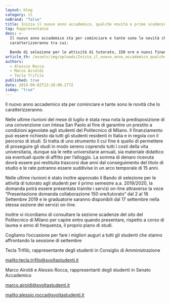 ```yaml
---
layout: blog
category: it
noBrand: "false"
title: Inizia il nuovo anno accademico, qualche novità e prime scadenze!
tag: Rappresentanza
desc: >-
  Il nuovo anno accademico sta per cominciare e tante sono le novità che lo
  caratterizzeranno tra cui:

  Bando di selezione per le attività di tutorato, 150 ore e nuovi finanziamenti.
article_th: /assets/img/uploads/Inizia_il_nuovo_anno_accademico_qualche_novita_e_le_prime_scadenze.jpg
authors:
  - Alessio Rocca
  - Marco Airoldi
  - Tecla Trifilo
published: true
date: 2019-09-02T13:28:00.277Z
isAmp: "true"
---
```

Il nuovo anno accademico sta per cominciare e tante sono le novità che lo caratterizzeranno. 

Nelle ultime riunioni del mese di luglio è stata resa nota la predisposizione di una convenzione con Intesa San Paolo al fine di garantire un prestito a condizioni agevolate agli studenti del Politecnico di Milano. Il finanziamento può essere richiesto da tutti gli studenti residenti in Italia e in regola con il percorso di studi. Si tratta di uno strumento il cui fine è quello di permettere di proseguire gli studi in modo sereno coprendo tutti i costi della vita universitaria, dunque sia le rette universitarie annuali, sia materiale didattico sia eventuali quote di affitto per l’alloggio. La somma di denaro ricevuta dovrà essere poi restituita trascorsi due anni dal conseguimento del titolo di studio e le rate potranno essere suddivise in un arco temporale di 15 anni.

Nelle ultime riunioni è stato inoltre approvato il Bando di selezione per le attività di tutorato agli studenti per il primo semestre a.a. 2019/2020, la domanda potrà essere presentata tramite i servizi on-line attraverso la voce “Presentazione domanda collaborazione 150 ore/tutorato” dal 2 al 16 Settembre 2019 e le graduatorie saranno disponibili dal 17 settembre nella stessa sezione dei servizi on-line.

Inoltre vi ricordiamo di consultare la sezione scadenze del sito del Politecnico di Milano per capire entro quando presentare, rispetto a corso di laurea e anno di frequenza, il proprio piano di studi.

Cogliamo l’occasione per fare i migliori auguri a tutti gli studenti che stanno affrontando la sessione di settembre

Tecla Trifilò, rappresentante degli studenti in Consiglio di Amministrazione 

<mailto:tecla.trifilo@svoltastudenti.it>

Marco Airoldi e Alessio Rocca, rappresentanti degli studenti in Senato Accademico

[marco.airoldi@svoltastudenti.it ](mailto:marco.airoldi@svoltastudenti.it)

<mailto:alessio.rocca@svoltastudenti.it>
